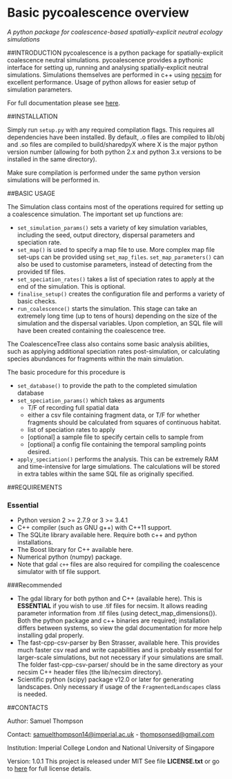 # Basic pycoalescence overview
*A python package for coalescence-based spatially-explicit neutral ecology simulations*



##INTRODUCTION
pycoalescence is a python package for spatially-explicit coalescence neutral simulations. pycoalescence provides a
pythonic interface for setting up, running and analysing spatially-explicit neutral simulations. Simulations themselves
are performed in c++ using [necsim](http://pycoalescence.readthedocs.io/en/release/necsim/necsim_library.html) for 
excellent performance. Usage of python allows for easier setup of simulation parameters. 

For full documentation please see [here](http://pycoalescence.readthedocs.io/en/release/).

##INSTALLATION

Simply run `setup.py` with any required compilation flags. This requires all dependencies have been installed.
By default, .o files are compiled to lib/obj and .so files are compiled to build/sharedpyX
where X is the major python version number (allowing for both python 2.x and python 3.x versions
 to be installed in the same directory). 
 
 Make sure compilation is performed under the same python version simulations will be performed in.  


##BASIC USAGE

The Simulation class contains most of the operations required for setting up a coalescence simulation.
The important set up functions are:

* `set_simulation_params()` sets a variety of key simulation variables, including the seed, output directory, dispersal
  parameters and speciation rate.
* `set_map()` is used to specify a map file to use. More complex map file set-ups can be provided using
  `set_map_files`. `set_map_parameters()` can also be used to customise parameters, instead of detecting from the
  provided tif files.
* `set_speciation_rates()` takes a list of speciation rates to apply at the end of the simulation. This is optional.
* `finalise_setup()` creates the configuration file and performs a variety of basic checks.
* `run_coalescence()` starts the simulation. This stage can take an extremely long time (up to tens of hours) depending
  on the size of the simulation and the dispersal variables. Upon completion, an SQL file will have been created
  containing the coalescence tree.

The CoalescenceTree class also contains some basic analysis abilities, such as applying additional speciation rates
post-simulation, or calculating species abundances for fragments within the main simulation.

The basic procedure for this procedure is

* `set_database()` to provide the path to the completed simulation database
* `set_speciation_params()` which takes as arguments 
	* T/F of recording full spatial data
	*  either a csv file containing fragment data, or T/F for whether fragments should be 
		calculated from squares of continuous habitat.
    * list of speciation rates to apply
	* [optional] a sample file to specify certain cells to sample from
	* [optional] a config file containing the temporal sampling points desired.
* `apply_speciation()` performs the analysis. This can be extremely RAM and time-intensive for large simulations. 
  The calculations will be stored in extra tables within the same SQL file as originally specified.


##REQUIREMENTS

### Essential
* Python version 2 >= 2.7.9 or 3 >= 3.4.1
* C++ compiler (such as GNU g++) with C++11 support.
* The SQLite library available here. Require both c++ and python installations.
* The Boost library for C++ available here.
* Numerical python (numpy) package. 
* Note that gdal `c++` files are also required for compiling the coalescence simulator with tif file support.

###Recommended
* The gdal library for both python and C++ (available here). This is **ESSENTIAL** if you wish to use .tif files for necsim. 
It allows reading parameter information from .tif files (using detect_map_dimensions()). Both the python package and 
c++ binaries are required; installation differs between systems, so view the gdal documentation for more help installing
 gdal properly.
* The fast-cpp-csv-parser by Ben Strasser, available here. This provides much faster csv read and write capabilities and
 is probably essential for larger-scale simulations, but not necessary if your simulations are small. 
 The folder fast-cpp-csv-parser/ should be in the same directory as your necsim C++ header files 
 (the lib/necsim directory).
* Scientific python (scipy) package v12.0 or later for generating landscapes.
Only necessary if usage of the `FragmentedLandscapes` class is needed.

##CONTACTS

Author: Samuel Thompson

Contact: samuelthompson14@imperial.ac.uk - thompsonsed@gmail.com

Institution: Imperial College London and National University of Singapore

Version: 1.0.1
This project is released under MIT 
See file **LICENSE.txt** or go to [here](https://opensource.org/licenses/MIT) for full license details.